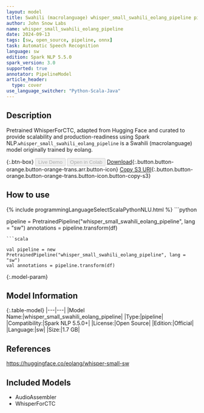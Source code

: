 ```yaml
---
layout: model
title: Swahili (macrolanguage) whisper_small_swahili_eolang_pipeline pipeline WhisperForCTC from eolang
author: John Snow Labs
name: whisper_small_swahili_eolang_pipeline
date: 2024-09-13
tags: [sw, open_source, pipeline, onnx]
task: Automatic Speech Recognition
language: sw
edition: Spark NLP 5.5.0
spark_version: 3.0
supported: true
annotator: PipelineModel
article_header:
  type: cover
use_language_switcher: "Python-Scala-Java"
---
```


## Description

Pretrained WhisperForCTC, adapted from Hugging Face and curated to provide scalability and production-readiness using Spark NLP.`whisper_small_swahili_eolang_pipeline` is a Swahili (macrolanguage) model originally trained by eolang.

{:.btn-box}
<button class="button button-orange" disabled>Live Demo</button>
<button class="button button-orange" disabled>Open in Colab</button>
[Download](https://s3.amazonaws.com/auxdata.johnsnowlabs.com/public/models/whisper_small_swahili_eolang_pipeline_sw_5.5.0_3.0_1726255793970.zip){:.button.button-orange.button-orange-trans.arr.button-icon}
[Copy S3 URI](s3://auxdata.johnsnowlabs.com/public/models/whisper_small_swahili_eolang_pipeline_sw_5.5.0_3.0_1726255793970.zip){:.button.button-orange.button-orange-trans.button-icon.button-copy-s3}

## How to use



<div class="tabs-box" markdown="1">
{% include programmingLanguageSelectScalaPythonNLU.html %}
```python

pipeline = PretrainedPipeline("whisper_small_swahili_eolang_pipeline", lang = "sw")
annotations =  pipeline.transform(df)   

```
```scala

val pipeline = new PretrainedPipeline("whisper_small_swahili_eolang_pipeline", lang = "sw")
val annotations = pipeline.transform(df)

```
</div>

{:.model-param}
## Model Information

{:.table-model}
|---|---|
|Model Name:|whisper_small_swahili_eolang_pipeline|
|Type:|pipeline|
|Compatibility:|Spark NLP 5.5.0+|
|License:|Open Source|
|Edition:|Official|
|Language:|sw|
|Size:|1.7 GB|

## References

https://huggingface.co/eolang/whisper-small-sw

## Included Models

- AudioAssembler
- WhisperForCTC